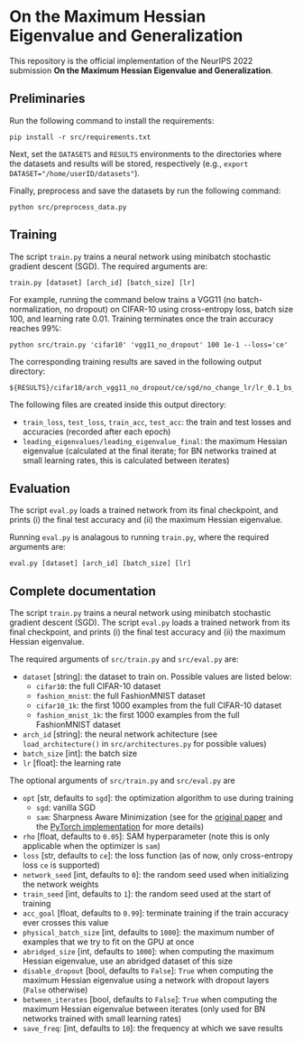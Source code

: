 # On the Maximum Hessian Eigenvalue and Generalization

This repository is the official implementation of the NeurIPS 2022 submission **On the Maximum Hessian Eigenvalue and Generalization**.

## Preliminaries
Run the following command to install the requirements:
```setup
pip install -r src/requirements.txt
```
Next, set the `DATASETS` and `RESULTS` environments to the directories where the datasets and results will be stored, respectively (e.g., `export DATASET="/home/userID/datasets"`).

Finally, preprocess and save the datasets by run the following command:
```setup
python src/preprocess_data.py
```

## Training

The script `train.py` trains a neural network using minibatch stochastic gradient descent (SGD). 
The required arguments are:
```setup
train.py [dataset] [arch_id] [batch_size] [lr]
```


For example, running the command below trains a VGG11 (no batch-normalization, no dropout) on CIFAR-10 using cross-entropy loss, batch size 100, and learning rate 0.01. Training terminates once the train accuracy reaches 99%:
```setup
python src/train.py 'cifar10' 'vgg11_no_dropout' 100 1e-1 --loss='ce'
```

The corresponding training results are saved in the following output directory:
```setup
${RESULTS}/cifar10/arch_vgg11_no_dropout/ce/sgd/no_change_lr/lr_0.1_bs_100_0
```

The following files are created inside this output directory:
- `train_loss`, `test_loss`, `train_acc`, `test_acc`: the train and test losses and accuracies (recorded after each epoch)
- `leading_eigenvalues/leading_eigenvalue_final`: the maximum Hessian eigenvalue (calculated at the final iterate; for BN networks trained at small learning rates, this is calculated between iterates)

## Evaluation

The script `eval.py` loads a trained network from its final checkpoint, and prints (i) the final test accuracy and (ii) the maximum Hessian eigenvalue.

Running `eval.py` is analagous to running `train.py`, where the required arguments are:
```setup
eval.py [dataset] [arch_id] [batch_size] [lr]
```

## Complete documentation
The script `train.py` trains a neural network using minibatch stochastic gradient descent (SGD). 
The script `eval.py` loads a trained network from its final checkpoint, and prints (i) the final test accuracy and (ii) the maximum Hessian eigenvalue.

The required arguments of `src/train.py` and `src/eval.py` are:
- `dataset` [string]: the dataset to train on. Possible values are listed below:
  - `cifar10`: the full CIFAR-10 dataset
  - `fashion_mnist`: the full FashionMNIST dataset
  - `cifar10_1k`: the first 1000 examples from the full CIFAR-10 dataset
  - `fashion_mnist_1k`:  the first 1000 examples from the full FashionMNIST dataset
- `arch_id` [string]: the neural network achitecture  (see `load_architecture()` in `src/architectures.py` for possible values)
- `batch_size` [int]: the batch size
- `lr` [float]: the learning rate

The optional arguments of `src/train.py` and `src/eval.py` are
- `opt` [str, defaults to `sgd`]: the optimization algorithm to use during training
  - `sgd`: vanilla SGD
  - `sam`: Sharpness Aware Minimization (see for the [original paper](https://arxiv.org/abs/2010.01412) and the [PyTorch implementation](https://github.com/davda54/sam) for more details) 
- `rho` [float, defaults to `0.05`]: SAM hyperparameter (note this is only applicable when the optimizer is `sam`)
- `loss` [str, defaults to `ce`]: the loss function (as of now, only cross-entropy loss `ce` is supported)
- `network_seed` [int, defaults to `0`]: the random seed used when initializing the network weights
- `train_seed` [int, defaults to `1`]: the random seed used at the start of training
- `acc_goal` [float, defaults to `0.99`]: terminate training if the train accuracy ever crosses this value
- `physical_batch_size` [int, defaults to `1000`]: the maximum number of examples that we try to fit on the GPU at once
- `abridged_size` [int, defaults to `1000`]: when computing the maximum Hessian eigenvalue, use an abridged dataset of this size
- `disable_dropout` [bool, defaults to `False`]: `True` when computing the maximum Hessian eigenvalue using a network with dropout layers (`False` otherwise)
- `between_iterates` [bool, defaults to `False`]: `True` when computing the maximum Hessian eigenvalue between iterates (only used for BN networks trained with small learning rates)
- `save_freq`: [int, defaults to `10`]: the frequency at which we save results
